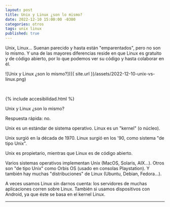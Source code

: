 ```yaml
---
layout: post
title: Unix y Linux ¿son lo mismo?
date: 2022-12-10 15:00:00 -0300
categories: otros
tags: unix linux
published: true
---
```


Unix, Linux... Suenan parecido y hasta están "emparentados", pero no son lo mismo. Y una de las mayores diferencias reside en que Linux es gratuito y de código abierto, por lo que podemos ver su código y hasta colaborar en él.


![Unix y Linux ¿son lo mismo?]({{ site.url }}/assets/2022-12-10-unix-vs-linux.png)



&nbsp;

{% include accesibilidad.html %}

Unix y Linux ¿son lo mismo?

Respuesta rápida: no.

Unix es un estándar de sistema operativo. Linux es un "kernel" (o núcleo).

Unix surgió en la década de 1970. Linux surgió en los '90, como sistema "de tipo Unix".

Unix es propietario, mientras que Linux es de código abierto.

Varios sistemas operativos implementan Unix (MacOS, Solaris, AIX…). Otros son "de tipo Unix" como Orbis OS (usado en consolas Playstation). Y también hay muchas "distribuciones" de Linux (Ubuntu, Debian, Fedora…).

A veces usamos Linux sin darnos cuenta: los servidores de muchas aplicaciones corren sobre Linux. También si usamos dispositivos con Android, ya que éste se basa en el kernel Linux.



</div></details>




<hr />
